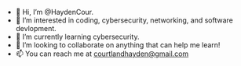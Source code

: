 - 👋 Hi, I’m @HaydenCour.
- 👀 I’m interested in coding, cybersecurity, networking, and software devlopment.
- 🌱 I’m currently learning cybersecurity.
- 💞️ I’m looking to collaborate on anything that can help me learn!
- 📫 You can reach me at courtlandhayden@gmail.com

<!---
HaydenCour/HaydenCour is a ✨ special ✨ repository because its `README.md` (this file) appears on your GitHub profile.
You can click the Preview link to take a look at your changes.
--->
